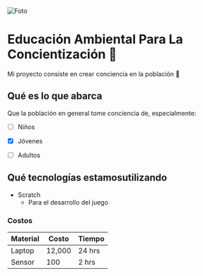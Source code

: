 ![Foto](https://www.ecured.cu/images/thumb/c/c4/Cattleya_labiata_otro.jpg/260px-Cattleya_labiata_otro.jpg)

# Educación Ambiental Para La Concientización 🌵
Mi proyecto consiste en crear conciencia en la población 🌵

## Qué es lo que abarca
Que la población en general tome conciencia de, especialmente:
* [ ] Niños
* [x] Jóvenes 
* [ ] Adultos


## Qué tecnologías estamosutilizando
* Scratch
     * Para el desarrollo del juego

### Costos
Material | Costo | Tiempo
---------| ------|--------
Laptop   | 12,000| 24 hrs
Sensor   | 100   | 2 hrs

